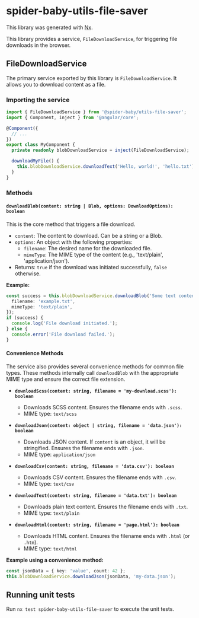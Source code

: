 # spider-baby-utils-file-saver

This library was generated with [Nx](https://nx.dev).

This library provides a service, `FileDownloadService`, for triggering file downloads in the browser.

## FileDownloadService

The primary service exported by this library is `FileDownloadService`. It allows you to download content as a file.

### Importing the service

```typescript
import { FileDownloadService } from '@spider-baby/utils-file-saver';
import { Component, inject } from '@angular/core';

@Component({
  // ...
})
export class MyComponent {
  private readonly blobDownloadService = inject(FileDownloadService);

  downloadMyFile() {
    this.blobDownloadService.downloadText('Hello, world!', 'hello.txt');
  }
}
```

### Methods

#### `downloadBlob(content: string | Blob, options: DownloadOptions): boolean`

This is the core method that triggers a file download.

-   `content`: The content to download. Can be a string or a Blob.
-   `options`: An object with the following properties:
    -   `filename`: The desired name for the downloaded file.
    -   `mimeType`: The MIME type of the content (e.g., 'text/plain', 'application/json').
-   Returns: `true` if the download was initiated successfully, `false` otherwise.

**Example:**

```typescript
const success = this.blobDownloadService.downloadBlob('Some text content', {
  filename: 'example.txt',
  mimeType: 'text/plain',
});
if (success) {
  console.log('File download initiated.');
} else {
  console.error('File download failed.');
}
```

#### Convenience Methods

The service also provides several convenience methods for common file types. These methods internally call `downloadBlob` with the appropriate MIME type and ensure the correct file extension.

-   **`downloadScss(content: string, filename = 'my-download.scss'): boolean`**
    -   Downloads SCSS content. Ensures the filename ends with `.scss`.
    -   MIME type: `text/scss`

-   **`downloadJson(content: object | string, filename = 'data.json'): boolean`**
    -   Downloads JSON content. If `content` is an object, it will be stringified. Ensures the filename ends with `.json`.
    -   MIME type: `application/json`

-   **`downloadCsv(content: string, filename = 'data.csv'): boolean`**
    -   Downloads CSV content. Ensures the filename ends with `.csv`.
    -   MIME type: `text/csv`

-   **`downloadText(content: string, filename = 'data.txt'): boolean`**
    -   Downloads plain text content. Ensures the filename ends with `.txt`.
    -   MIME type: `text/plain`

-   **`downloadHtml(content: string, filename = 'page.html'): boolean`**
    -   Downloads HTML content. Ensures the filename ends with `.html` (or `.htm`).
    -   MIME type: `text/html`

**Example using a convenience method:**

```typescript
const jsonData = { key: 'value', count: 42 };
this.blobDownloadService.downloadJson(jsonData, 'my-data.json');
```

## Running unit tests

Run `nx test spider-baby-utils-file-saver` to execute the unit tests.
